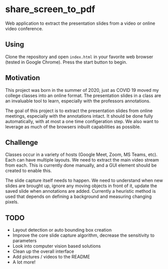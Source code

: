 # share_screen_to_pdf
Web application to extract the presentation slides from a video or online video conference.

## Using
Clone the repository and open `index.html` in your favorite web browser (tested in Google Chrome).
Press the start button to begin.

## Motivation
This project was born in the summer of 2020, just as COVID 19 moved my college classes into an online format.
The presentation slides in a class are an invaluable tool to learn, especially with the professors annotations. 

The goal of this project is to extract the presentation slides from online meetings, especially with the annotations intact.
It should be done fully automatically, with at most a one time configeration step. 
We also want to leverage as much of the browsers inbuilt capabilities as possible.

## Challenge

Classes occur in a variety of hosts (Google Meet, Zoom, MS Teams, etc). 
Each can have multiple layouts. We need to extract the main video stream from each.
This is currently done manually, and a GUI element should be created to enable this.

The slide capture itself needs to happen. 
We need to understand when new slides are brought up, ignore any moving objects in front of it, update the saved slide when annotations are added.
Currently a heuristic method is used that depends on defining a background and measuring changing pixels.

## TODO

- Layout detection or auto bounding box creation
- Improve the core slide capture algorithm, decrease the sensitivity to parameters
- Look into computer vision based solutions
- Clean up the overall interface
- Add pictures / videos to the README
- A lot more!

